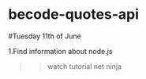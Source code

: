 # becode-quotes-api
#Tuesday 11th of June

1.Find information about node.js
>>watch tutorial net ninja
